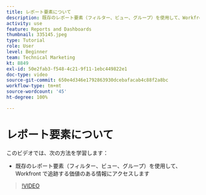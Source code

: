 ```yaml
---
title: レポート要素について
description: 既存のレポート要素（フィルター、ビュー、グループ）を使用して、Workfront で追跡されている情報にアクセスする方法を説明します。
activity: use
feature: Reports and Dashboards
thumbnail: 335145.jpeg
type: Tutorial
role: User
level: Beginner
team: Technical Marketing
kt: 8849
exl-id: 50e2fab3-f548-4c21-9f11-1ebc449822e1
doc-type: video
source-git-commit: 650e4d346e1792863930dcebafacab4c88f2a8bc
workflow-type: tm+mt
source-wordcount: '45'
ht-degree: 100%

---
```


# レポート要素について

このビデオでは、次の方法を学習します：

* 既存のレポート要素（フィルター、ビュー、グループ）を使用して、Workfront で追跡する価値のある情報にアクセスします

>[!VIDEO](https://video.tv.adobe.com/v/335145/?quality=12&learn=on)
